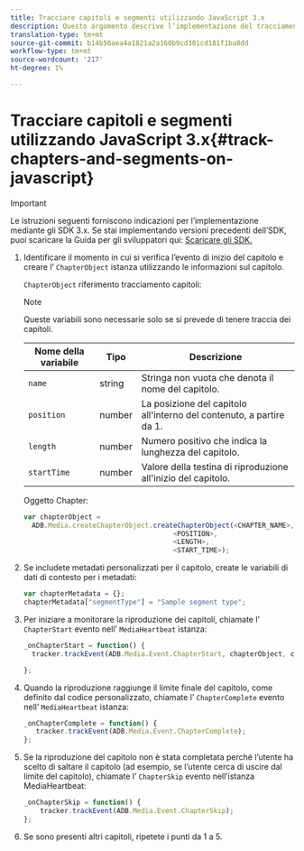```yaml
---
title: Tracciare capitoli e segmenti utilizzando JavaScript 3.x
description: Questo argomento descrive l’implementazione del tracciamento di capitoli e segmenti mediante l’SDK per file multimediali nelle app browser (JS).
translation-type: tm+mt
source-git-commit: b14b56aea4a1821a2a160b9cd301cd181f1ba8dd
workflow-type: tm+mt
source-wordcount: '217'
ht-degree: 1%

---
```



# Tracciare capitoli e segmenti utilizzando JavaScript 3.x{#track-chapters-and-segments-on-javascript}

>[!IMPORTANT]
>
>Le istruzioni seguenti forniscono indicazioni per l’implementazione mediante gli SDK 3.x. Se stai implementando versioni precedenti dell’SDK, puoi scaricare la Guida per gli sviluppatori qui: [Scaricare gli SDK.](/help/sdk-implement/download-sdks.md)

1. Identificare il momento in cui si verifica l’evento di inizio del capitolo e creare l’ `ChapterObject` istanza utilizzando le informazioni sul capitolo.

   `ChapterObject` riferimento tracciamento capitoli:

   >[!NOTE]
   >
   >Queste variabili sono necessarie solo se si prevede di tenere traccia dei capitoli.

   | Nome della variabile | Tipo | Descrizione |
   | --- | --- | --- |
   | `name` | string | Stringa non vuota che denota il nome del capitolo. |
   | `position` | number | La posizione del capitolo all&#39;interno del contenuto, a partire da 1. |
   | `length` | number | Numero positivo che indica la lunghezza del capitolo. |
   | `startTime` | number | Valore della testina di riproduzione all&#39;inizio del capitolo. |

   Oggetto Chapter:

   ```js
   var chapterObject =
     ADB.Media.createChapterObject.createChapterObject(<CHAPTER_NAME>,
                                        <POSITION>,
                                        <LENGTH>,
                                        <START_TIME>);
   ```

1. Se includete metadati personalizzati per il capitolo, create le variabili di dati di contesto per i metadati:

   ```js
   var chapterMetadata = {};
   chapterMetadata["segmentType"] = "Sample segment type";
   ```

1. Per iniziare a monitorare la riproduzione dei capitoli, chiamate l’ `ChapterStart` evento nell’ `MediaHeartbeat` istanza:

   ```js
   _onChapterStart = function() {
     tracker.trackEvent(ADB.Media.Event.ChapterStart, chapterObject, chapterMetadata);
   
   };
   ```

1. Quando la riproduzione raggiunge il limite finale del capitolo, come definito dal codice personalizzato, chiamate l’ `ChapterComplete` evento nell’ `MediaHeartbeat` istanza:

   ```js
   _onChapterComplete = function() {
      tracker.trackEvent(ADB.Media.Event.ChapterComplete);
   };
   ```

1. Se la riproduzione del capitolo non è stata completata perché l’utente ha scelto di saltare il capitolo (ad esempio, se l’utente cerca di uscire dal limite del capitolo), chiamate l’ `ChapterSkip` evento nell’istanza MediaHeartbeat:

   ```js
   _onChapterSkip = function() {
       tracker.trackEvent(ADB.Media.Event.ChapterSkip);
   };
   ```

1. Se sono presenti altri capitoli, ripetete i punti da 1 a 5.
